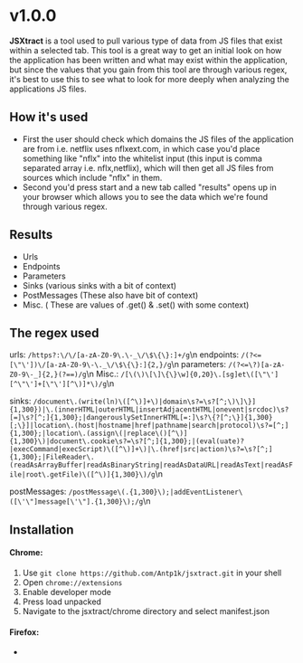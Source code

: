 # v1.0.0
**JSXtract** is a tool used to pull various type of data from JS files that exist within a selected tab. This tool is a great way to get an initial look on how the application has been written and what may exist within the application, but since the values that you gain from this tool are through various regex, it's best to use this to see what to look for more deeply when analyzing the applications JS files.

## How it's used
- First the user should check which domains the JS files of the application are from i.e. netflix uses nflxext.com, in which case you'd place something like "nflx" into the whitelist input (this input is comma separated array i.e. nflx,netflix), which will then get all JS files from sources which include "nflx" in them.
- Second you'd press start and a new tab called "results" opens up in your browser which allows you to see the data which we're found through various regex.

## Results
- Urls
- Endpoints
- Parameters
- Sinks (various sinks with a bit of context)
- PostMessages (These also have bit of context)
- Misc. ( These are values of .get() & .set() with some context)

## The regex used
urls: `/https?:\/\/[a-zA-Z0-9\.\-_\/\$\{\}:]+/g`\n
endpoints: `/(?<=[\"\'])\/[a-zA-Z0-9\-\._\/\$\{\}:]{2,}/g`\n
parameters: `/(?<=\?)[a-zA-Z0-9\-_]{2,}(?==)/g`\n
Misc.: `/[\(\)\[\]\{\}\w]{0,20}\.[sg]et\([\"\'][^\"\']+[\"\'][^\)]*\)/g`\n

sinks: `/document\.(write(ln)\([^\)]+\)|domain\s?=\s?[^;\)\]\}]{1,300})|\.(innerHTML|outerHTML|insertAdjacentHTML|onevent|srcdoc)\s?[=]\s?[^;]{1,300};|dangerouslySetInnerHTML[=:]\s?\{?[^;\}]{1,300}[;\}]|location\.(host|hostname|href|pathname|search|protocol)\s?=[^;]{1,300};|location\.(assign\(|replace\()[^\)]{1,300}\)|document\.cookie\s?=\s?[^;]{1,300};|(eval(uate)?|execCommand|execScript)\([^\)]+\)|\.(href|src|action)\s?=\s?[^;]{1,300};|FileReader\.(readAsArrayBuffer|readAsBinaryString|readAsDataURL|readAsText|readAsFile|root\.getFile)\([^\)]{1,300}\)/g`\n

postMessages: `/postMessage\(.{1,300}\);|addEventListener\([\'\"]message[\'\"].{1,300}\);/g`\n

## Installation
#### Chrome:
1. Use `git clone https://github.com/Antp1k/jsxtract.git` in your shell
2. Open `chrome://extensions`
3. Enable developer mode
4. Press load unpacked
5. Navigate to the jsxtract/chrome directory and select manifest.json

#### Firefox:
- 
